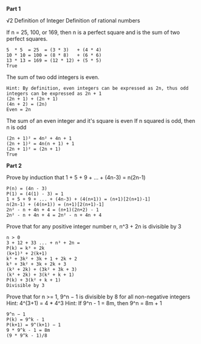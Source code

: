 
**Part 1**

√2
Definition of Integer
Definition of rational numbers

If n = 25, 100, or 169, then n is a perfect square and is the sum of two perfect squares.
```
5  * 5  = 25  = (3 * 3)   + (4 * 4)
10 * 10 = 100 = (8 * 8)   + (6 * 6)
13 * 13 = 169 = (12 * 12) + (5 * 5)
True
```

The sum of two odd integers is even.
```
Hint: By definition, even integers can be expressed as 2n, thus odd integers can be expressed as 2n + 1
(2n + 1) + (2n + 1)
(4n + 2) = (2n)
Even = 2n
```

The sum of an even integer and it's square is even
If n squared is odd, then n is odd
```
(2n + 1)² = 4n² + 4n + 1
(2n + 1)² = 4n(n + 1) + 1
(2n + 1)² = (2n + 1)
True
```


**Part 2**

Prove by induction that 1 + 5 + 9 + ... + (4n-3) = n(2n-1)
```
P(n) = (4n - 3)
P(1) = (4(1) - 3) = 1
1 + 5 + 9 + ... + (4n-3) + (4(n+1)) = (n+1)[2(n+1)-1]
n(2n-1) + (4(n+1)) = (n+1)[2(n+1)-1]
2n² - n + 4n + 4 = (n+1)(2n+2) - 1
2n² - n + 4n + 4 = 2n² - n + 4n + 4
```

Prove that for any positive integer number n, n^3 + 2n is divisible by 3
```
n > 0
3 + 12 + 33 ... + n³ + 2n = 
P(k) = k³ + 2k
(k+1)³ + 2(k+1)
k³ + 3k² + 3k + 1 + 2k + 2
k³ + 3k² + 3k + 2k + 3
(k³ + 2k) + (3k² + 3k + 3)
(k³ + 2k) + 3(k² + k + 1)
P(k) + 3(k² + k + 1)
Divisible by 3
```
Prove that for n >= 1, 9^n − 1 is divisible by 8 for all non-negative integers
Hint: 4^(3+1) = 4 * 4^3 Hint: If 9^n - 1 = 8m, then 9^n = 8m + 1
```
9^n − 1
P(k) = 9^k - 1
P(k+1) = 9^(k+1) − 1
9 * 9^k - 1 = 8m
(9 * 9^k - 1)/8
```
